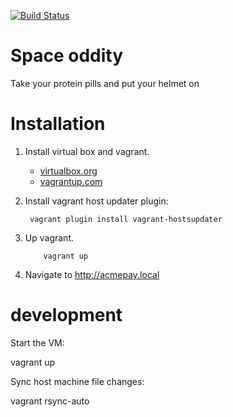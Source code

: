 [![Build Status](https://travis-ci.org/Magomogo/space-oddity.svg?branch=master)](https://travis-ci.org/Magomogo/space-oddity)

# Space oddity

Take your protein pills and put your helmet on

# Installation

1. Install virtual box and vagrant.

    * [virtualbox.org](http://www.virtualbox.org/)
    * [vagrantup.com](http://www.vagrantup.com/)

1. Install vagrant host updater plugin:

        vagrant plugin install vagrant-hostsupdater

1. Up vagrant.

           vagrant up

1. Navigate to http://acmepay.local

# development

Start the VM:

vagrant up

Sync host machine file changes:

vagrant rsync-auto
